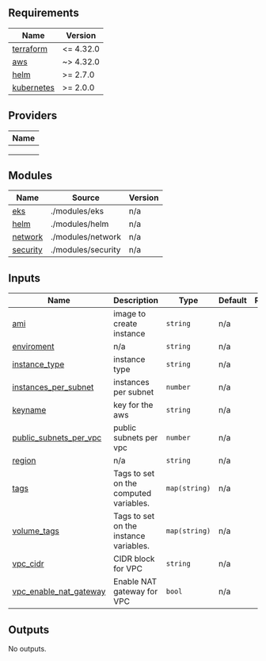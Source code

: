 ## Requirements

| Name | Version |
|------|---------|
| <a name="requirement_terraform"></a> [terraform](#requirement\_terraform) | <= 4.32.0 |
| <a name="requirement_aws"></a> [aws](#requirement\_aws) | ~> 4.32.0 |
| <a name="requirement_helm"></a> [helm](#requirement\_helm) | >= 2.7.0 |
| <a name="requirement_kubernetes"></a> [kubernetes](#requirement\_kubernetes) | >= 2.0.0 |

## Providers

| Name |
|------|
| <a name="aws"></a> 
| <a name="helm"></a>
| <a name="kubernetes"></a>

## Modules

| Name | Source | Version |
|------|--------|---------|
| <a name="module_eks"></a> [eks](#module\_eks) | ./modules/eks | n/a |
| <a name="module_helm"></a> [helm](#module\_helm) | ./modules/helm | n/a |
| <a name="module_network"></a> [network](#module\_network) | ./modules/network | n/a |
| <a name="module_security"></a> [security](#module\_security) | ./modules/security | n/a |

## Inputs

| Name | Description | Type | Default | Required |
|------|-------------|------|---------|:--------:|
| <a name="input_ami"></a> [ami](#input\_ami) | image to create instance | `string` | n/a | yes |
| <a name="input_enviroment"></a> [enviroment](#input\_enviroment) | n/a | `string` | n/a | yes |
| <a name="input_instance_type"></a> [instance\_type](#input\_instance\_type) | instance type | `string` | n/a | yes |
| <a name="input_instances_per_subnet"></a> [instances\_per\_subnet](#input\_instances\_per\_subnet) | instances per subnet | `number` | n/a | yes |
| <a name="input_keyname"></a> [keyname](#input\_keyname) | key for the aws | `string` | n/a | yes |
| <a name="input_public_subnets_per_vpc"></a> [public\_subnets\_per\_vpc](#input\_public\_subnets\_per\_vpc) | public subnets per vpc | `number` | n/a | yes |
| <a name="input_region"></a> [region](#input\_region) | n/a | `string` | n/a | yes |
| <a name="input_tags"></a> [tags](#input\_tags) | Tags to set on the computed variables. | `map(string)` | n/a | yes |
| <a name="input_volume_tags"></a> [volume\_tags](#input\_volume\_tags) | Tags to set on the instance variables. | `map(string)` | n/a | yes |
| <a name="input_vpc_cidr"></a> [vpc\_cidr](#input\_vpc\_cidr) | CIDR block for VPC | `string` | n/a | yes |
| <a name="input_vpc_enable_nat_gateway"></a> [vpc\_enable\_nat\_gateway](#input\_vpc\_enable\_nat\_gateway) | Enable NAT gateway for VPC | `bool` | n/a | yes |

## Outputs

No outputs.
